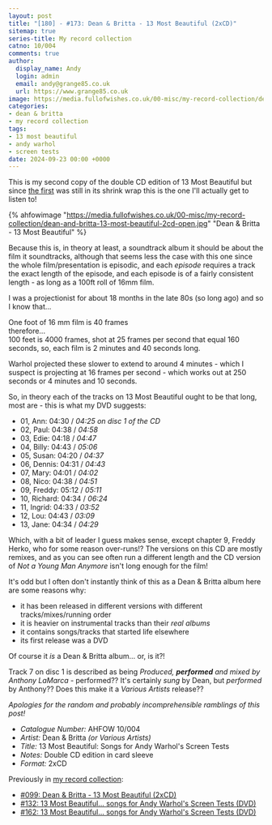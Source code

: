 ```yaml
---
layout: post
title: "[180] - #173: Dean & Britta - 13 Most Beautiful (2xCD)"
sitemap: true
series-title: My record collection
catno: 10/004
comments: true
author:
  display_name: Andy
  login: admin
  email: andy@grange85.co.uk
  url: https://www.grange85.co.uk
image: https://media.fullofwishes.co.uk/00-misc/my-record-collection/dean-and-britta-13-most-beautiful-2cd-open.jpg
categories:
- dean & britta
- my record collection
tags:
- 13 most beautiful
- andy warhol
- screen tests
date: 2024-09-23 00:00 +0000
---
```

This is my second copy of the double CD edition of 13 Most Beautiful but since [the first](/2024/01/08/my-record-collection-099-dean-britta-13-most-beautiful-2xcd/) was still in its shrink wrap this is the one I'll actually get to listen to! 

{% ahfowimage "https://media.fullofwishes.co.uk/00-misc/my-record-collection/dean-and-britta-13-most-beautiful-2cd-open.jpg" "Dean & Britta - 13 Most Beautiful" %}

Because this is, in theory at least, a soundtrack album it should be about the film it soundtracks, although that seems less the case with this one since the whole film/presentation is episodic, and each _episode_ requires a track the exact length of the episode, and each episode is of a fairly consistent length - as long as a 100ft roll of 16mm film.

I was a projectionist for about 18 months in the late 80s (so long ago) and so I know that...

One foot of 16 mm film is 40 frames  
therefore...  
100 feet is 4000 frames, shot at 25 frames per second that equal 160 seconds, so, each film is 2 minutes and 40 seconds long.

Warhol projected these slower to extend to around 4 minutes - which I suspect is projecting at 16 frames per second - which works out at 250 seconds or 4 minutes and 10 seconds.

So, in theory each of the tracks on 13 Most Beautiful ought to be that long, most are - this is what my DVD suggests:

 - 01, Ann: 04:30 /  _04:25 on disc 1 of the CD_
 - 02, Paul: 04:38 /  _04:58_
 - 03, Edie: 04:18 /  _04:47_
 - 04, Billy: 04:43 /  _05:06_
 - 05, Susan: 04:20 /  _04:37_
 - 06, Dennis: 04:31 /  _04:43_
 - 07, Mary: 04:01 /  _04:02_
 - 08, Nico: 04:38 /  _04:51_
 - 09, Freddy: 05:12 /  _05:11_
 - 10, Richard: 04:34 /  _06:24_
 - 11, Ingrid: 04:33 /  _03:52_
 - 12, Lou: 04:43 /  _03:09_
 - 13, Jane: 04:34 /  _04:29_

Which, with a bit of leader I guess makes sense, except chapter 9, Freddy Herko, who for some reason over-runs!? The versions on this CD are mostly remixes, and as you can see often run a different length and the CD version of _Not a Young Man Anymore_ isn't long enough for the film!

It's odd but I often don't instantly think of this as a Dean & Britta album here are some reasons why:

 - it has been released in different versions with different tracks/mixes/running order
 - it is heavier on instrumental tracks than their _real albums_
 - it contains songs/tracks that started life elsewhere
 - its first release was a DVD

Of course it _is_ a Dean & Britta album... or, is it?!

Track 7 on disc 1 is described as being _Produced, **performed** and mixed by Anthony LaMarca_ - performed?? It's certainly _sung_ by Dean, but _performed_ by Anthony?? Does this make it a _Various Artists_ release??

_Apologies for the random and probably incomprehensible ramblings of this post!_

 - *Catalogue Number:* AHFOW 10/004
 - *Artist:* Dean & Britta _(or Various Artists)_
 - *Title:* 13 Most Beautiful: Songs for Andy Warhol's Screen Tests
 - *Notes:* Double CD edition in card sleeve
 - *Format:* 2xCD

Previously in [my record collection](/category/my-record-collection):
 - [#099: Dean & Britta - 13 Most Beautiful (2xCD)](/2024/01/08/my-record-collection-099-dean-britta-13-most-beautiful-2xcd/)
 - [#132: 13 Most Beautiful... songs for Andy Warhol's Screen Tests (DVD)](/2024/05/02/my-record-collection-132-13-most-beautiful-dvd/)
 - [#162: 13 Most Beautiful... songs for Andy Warhol's Screen Tests (DVD)](/2024/08/15/my-record-collection-162-13-most-beautiful-songs-for-andy-warhol-s-screen-tests-dvd/)


